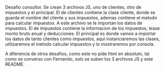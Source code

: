 Desafio consultor.
Se crean 3 archivos JS, uno de clientes, otro de impuestos y el principal. 
    El de clientes contiene la clase cliente, donde se guarda el nombre del cliente y sus impuestos, ademas contiene el metodo para calcular impuestos. A este archivo se le importan los datos de impuestos.
    El de impuestos contiene la informacion de los impuestos, lease monto bruto anual y deducciones.
    El principal es donde vamos a importar los datos de tanto clientes como impuestos, aqui instanciaremos las clases, utilizaremos el metodo calcular impuestos y lo mostraremos por consola.

A diferencia de otros desafios, como este no pide html en absoluto, tal como se converso con Fernando, solo se suben los 3 archivos JS y este README.
